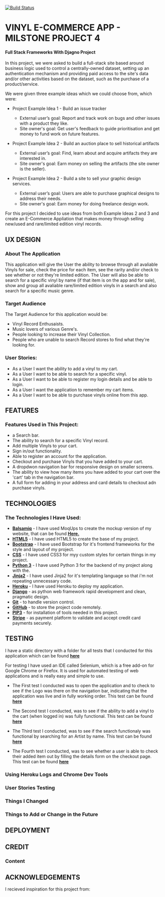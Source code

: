[![Build Status](https://travis-ci.com/CapitainHolmes/Vinyl-E-Commerce-Project.svg?branch=master)](https://travis-ci.com/CapitainHolmes/Vinyl-E-Commerce-Project)


# VINYL E-COMMERCE APP - MILSTONE PROJECT 4
 
#### Full Stack Frameworks With Djagno Project

In this project, we were asked to build a full-stack site based around business logic used to control a centrally-owned dataset, setting 
up an authentication mechanism and providing paid access to the site's data and/or other activities based on the dataset, such as the purchase of a product/service.

We were given three example ideas which we could choose from, which were:

- Project Example Idea 1 - Build an issue tracker
    - External user’s goal: Report and track work on bugs and other issues with a product they like.
    - Site owner's goal: Get user's feedback to guide prioritisation and get money to fund work on future features.

- Project Example Idea 2 - Build an auction place to sell historical artifacts
    - External user’s goal: Find, learn about and acquire artifacts they are interested in.
    - Site owner's goal: Earn money on selling the artifacts (the site owner is the seller).

- Project Example Idea 2 - Build a site to sell your graphic design services.
    - External user’s goal: Users are able to purchase graphical designs to address their needs.
    - Site owner's goal: Earn money for doing freelance design work.

For this project I decided to use ideas from both Example Ideas 2 and 3 and create an E-Commerce Appliation that makes money through selling new/used and rare/limited edition
vinyl records.

## UX DESIGN

### About The Application

This application will give the User the ability to browse through all avaliable Vinyls for sale, check the price for each item, see the rarity and/or check to see
whether or not they're limited edition. The User will also be able to search for a specific vinyl by name (if that item is on the app and for sale), 
show and group all avaliable rare/limited edition vinyls in a search and also search for a specific music genre. 

### Target Audience 

The Target Audience for this application would be:

- Vinyl Record Enthusaists.
- Music lovers of various Genre's.
- People looking to increase their Vinyl Collection.
- People who are unable to search Record stores to find what they're looking for.

### User Stories:

- As a User I want the ability to add a vinyl to my cart.
- As a User I want to be able to search for a specific vinyl.
- As a User I want to be able to register my login details and be able to login.
- As a User I want the application to remember my cart items.
- As a User I want to be able to purchase vinyls online from this app.

## FEATURES

### Features Used in This Project:

- a Search bar.
- The ability to search for a specific Vinyl record.
- Add multiple Vinyls to your cart.
- Sign in/out functionality.
- Able to register an account for the application.
- Checkout and purchase Vinyls that you have added to your cart.
- A dropdwon navigation bar for responsive design on smaller screens.
- The ability to view how many items you have added to your cart over the 'cart' tab in the navigation bar.
- A full form for adding in your address and card details to checkout adn purchase vinyls.


## TECHNOLOGIES

### The Technologies I Have Used:

- **[Balsamiq](https://balsamiq.com/wireframes/?gclid=EAIaIQobChMInpvOqJ3C5wIVxLHtCh0U4Qe3EAAYASAAEgItD_D_BwE)** - I have used MoqUps to create the mockup version of my website, that can be found **[Here.](https://github.com/CapitainHolmes/Vinyl-E-Commerce-Project/tree/master/Mockups)**
- **[HTML5](https://en.wikipedia.org/wiki/HTML5)** - I have used HTML5 to create the base of my project.
- **[Bootstrap](https://materializecss.com/)** - I have used Bootstrap for it's frontend frameworks for the style and layout of my project.
- **[CSS](https://en.wikipedia.org/wiki/Cascading_Style_Sheets)** - I have used CSS3 for myy custom styles for certain things in my project.
- **[Python 3](https://www.python.org/)** - I have used Python 3 for the backend of my project along with the.
- **[Jinja2](https://jinja.palletsprojects.com/en/2.10.x/)** - I have used Jinja2 for it's templating language so that i'm not repeating unnecessary code.
- **[Heroku](https://en.wikipedia.org/wiki/Heroku)** - I have used Heroku to deploy my application.
- **[Django](https://www.djangoproject.com/foundation/)** - as python web framework rapid development and clean, pragmatic design.
- **[Git](https://git-scm.com/book/en/v2/Getting-Started-About-Version-Control)** - to handle version control.
- **[GitHub](https://en.wikipedia.org/wiki/GitHub)** - to store the project code remotely.
- **[PIP3](https://en.wikipedia.org/wiki/Pip_(package_manager))** - for installation of tools needed in this project.
- **[Stripe](https://stripe.com/gb?utm_campaign=paid_brand-UK_en_Search_Brand_Stripe-2032860449&utm_medium=cpc&utm_source=google&ad_content=355351450442&utm_term=stripe%20payments&utm_matchtype=e&utm_adposition=1t2&utm_device=c&gclid=EAIaIQobChMI9ubDhJ7C5wIViKztCh0DNQ3oEAAYAiAAEgIt0PD_BwE)** - 
as payment platform to validate and accept credit card payments securely.

## TESTING

I have a static directory with a folder for all tests that I conducted for this application which can be found **[here](https://github.com/CapitainHolmes/Vinyl-E-Commerce-Project/tree/master/static/tests)**

For testing I have used an IDE called Selenium, which is a free add-on for Google Chrome or Firefox. It is used for automated testing of web applications
and is really easy and simple to use.

- The First test I conducted was to open the application and to check to see if the 
Logo was there on the navigation bar, indicating that the application was live and in fully working order. 
This test can be found **[here](https://github.com/CapitainHolmes/Vinyl-E-Commerce-Project/tree/master/static/tests/selenium-tests/selenium-open-app-test.png)**

- The Second test I conducted, was to see if the ability to add a vinyl to the cart (when logged in) was fully functional.
This test can be found **[here](https://github.com/CapitainHolmes/Vinyl-E-Commerce-Project/blob/master/static/tests/selenium-tests/selenium-add-to-cart-test.png)**

- The Third test I conducted, was to see if the search functionaly was functional by searching for an Artist by name. 
This test can be found **[here](https://github.com/CapitainHolmes/Vinyl-E-Commerce-Project/blob/master/static/tests/selenium-tests/selenium-test-search-functionality.png)**

- The Fourth test I conducted, was to see whether a user is able to check their added item out by filling the details form on the checkout page.
This test can be found **[here](https://github.com/CapitainHolmes/Vinyl-E-Commerce-Project/blob/master/static/tests/selenium-tests/selenium-checking-out-test.png)**




### Using Heroku Logs and Chrome Dev Tools



### User Stories Testing

### Things I Changed


### Things to Add or Change in the Future


## DEPLOYMENT


## CREDIT

### Content


## ACKNOWLEDGEMENTS

I recieved inspiration for this project from: